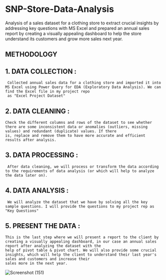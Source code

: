 # SNP-Store-Data-Analysis

Analysis of a sales dataset for a clothing store to extract crucial insights by addressing key questions with MS Excel and prepared an annual sales report by creating a visually appealing dashboard  to help the store understand its customers and grow more sales next year.

 ## METHODOLOGY

## 1. DATA COLLECTION :

     Collected annual sales data for a clothing store and imported it into MS Excel using Power Query for EDA (Exploratory Data Analysis). We can find the Excel file in my project repo 
     as "Excel Project Dataset"
   
## 2.  DATA CLEANING :

    Check the different columns and rows of the dataset to see whether there are some inconsistent data or anomalies (outliers, missing values) and redundant (duplicate) values. If there 
    is, replace and remove them to have more accurate and efficient results after analysis.
    
## 3.  DATA PROCESSING :

     After data cleaning, we will process or transform the data according to the requirements of data analysis (or which will help to analyze the data later on).
    
## 4. DATA ANALYSIS :

     We will analyze the dataset that we have by solving all the key sample questions. I will provide the questions to my project rep as "Key Questions"
   
## 5. PRESENT THE DATA :

    This is the last step where we will present a report to the client by creating a visually appealing dashboard, in our case an annual sales report after analyzing the dataset with the 
    help of pivot table & pivot chart. We will also provide some crucial insights, which will help the client to understand their last year's sales and customers and increase their 
    sales more in the next year. 
    
![Screenshot (151)](https://github.com/CoderNitu/SNP-Store-Data-Analysis/assets/87817227/c2511885-ff48-4f0e-bf24-78b27c04f2f6)

